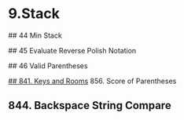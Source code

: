 # 9.Stack



\#\# 44 Min Stack

\#\# 45 Evaluate Reverse Polish Notation

\#\# 46 Valid Parentheses

[## 841. Keys and Rooms](/questions/KeysandRooms.md)
856. Score of Parentheses



## 844. Backspace String Compare

[](/questions/BackspaceStringCompare.md)